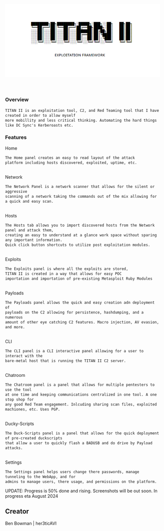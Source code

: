 <span style="background:white">
<h1 align="center">
  <br>
  <a href="https://github.com/her3ticAVI/TITANII"><img src="./images/banner.png" alt="TITANII"></a>
  <br>
  <br>
</h1>

### Overview
```
TITAN II is an exploitation tool, C2, and Red Teaming tool that I have created in order to allow myself
more mobillity and less critical thinking. Automating the hard things like DC Sync's Kerberoasts etc.
```

### Features

Home

```
The Home panel creates an easy to read layout of the attack
platform including hosts discovered, exploited, uptime, etc.
```
<br>
Network
<br>

```
The Network Panel is a network scanner that allows for the silent or aggressive
scanning of a network taking the commands out of the mix allowing for a quick and easy scan.
```
<br>
Hosts
<br>

```
The Hosts tab allows you to import discovered hosts from the Network panel and attack them,
creating an easy to understand at a glance work space without sparing any important information.
Quick click button shortcuts to utilize post exploitation modules.
```
<br>
Exploits
<br>

```
The Exploits panel is where all the exploits are stored,
TITAN II is created in a way that allows for easy POC
importation and importation of pre-existing Metasploit Ruby Modules
```
<br>
Payloads
<br>

```
The Payloads panel allows the quick and easy creation adn deployment of
payloads on the C2 allowing for persistence, hashdumping, and a numerous
amount of other eye catching C2 features. Macro injection, AV evasion, and more.
```
<br>
CLI
<br>

```
The CLI panel is a CLI interactive panel allowing for a user to interact with the
bare-metal host that is running the TITAN II C2 server.
```
<br>
Chatroom
<br>

```
The Chatroom panel is a panel that allows for multiple pentesters to use the tool
at one time and keeping communications centralized in one tool. A one stop shop for
any good Red Team engagement. Inlcuding sharing scan files, exploited machiones, etc. Uses PGP.
```
<br>
Ducky-Scripts
<br>

```
The Duck-Scripts panel is a panel that allows for the quick deployment of pre-created duckscripts
that allow a user to quickly flash a BADUSB and do drive by Payload attacks.
```
<br>
Settings
<br>

```
The Settings panel helps users change there passwords, manage tunneling to the WebApp, and for
admins to manage users, there usage, and permissions on the platform.
```

UPDATE: Progress is 50% done and rising. Screenshots will be out soon.
In progress eta August 2024

## Creator
Ben Bowman | her3ticAVI
